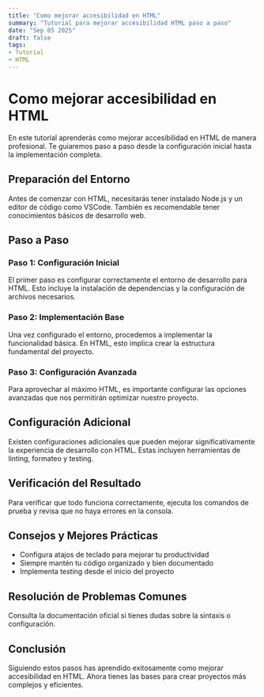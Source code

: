 ```yaml
---
title: "Como mejorar accesibilidad en HTML"
summary: "Tutorial para mejorar accesibilidad HTML paso a paso"
date: "Sep 05 2025"
draft: false
tags:
- Tutorial
- HTML
---
```


# Como mejorar accesibilidad en HTML

En este tutorial aprenderás como mejorar accesibilidad en HTML de manera profesional. Te guiaremos paso a paso desde la configuración inicial hasta la implementación completa.

## Preparación del Entorno

Antes de comenzar con HTML, necesitarás tener instalado Node.js y un editor de código como VSCode. También es recomendable tener conocimientos básicos de desarrollo web.

## Paso a Paso

### Paso 1: Configuración Inicial

El primer paso es configurar correctamente el entorno de desarrollo para HTML. Esto incluye la instalación de dependencias y la configuración de archivos necesarios.

### Paso 2: Implementación Base

Una vez configurado el entorno, procedemos a implementar la funcionalidad básica. En HTML, esto implica crear la estructura fundamental del proyecto.

### Paso 3: Configuración Avanzada

Para aprovechar al máximo HTML, es importante configurar las opciones avanzadas que nos permitirán optimizar nuestro proyecto.

## Configuración Adicional

Existen configuraciones adicionales que pueden mejorar significativamente la experiencia de desarrollo con HTML. Estas incluyen herramientas de linting, formateo y testing.

## Verificación del Resultado

Para verificar que todo funciona correctamente, ejecuta los comandos de prueba y revisa que no haya errores en la consola.

## Consejos y Mejores Prácticas

- Configura atajos de teclado para mejorar tu productividad
- Siempre mantén tu código organizado y bien documentado
- Implementa testing desde el inicio del proyecto

## Resolución de Problemas Comunes

Consulta la documentación oficial si tienes dudas sobre la sintaxis o configuración.

## Conclusión

Siguiendo estos pasos has aprendido exitosamente como mejorar accesibilidad en HTML. Ahora tienes las bases para crear proyectos más complejos y eficientes.
